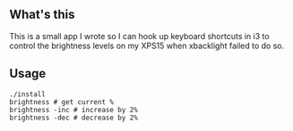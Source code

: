 ## What's this

This is a small app I wrote so I can hook up keyboard shortcuts in i3 to control the brightness levels on my XPS15 when xbacklight failed to do so.

## Usage

```
./install
brightness # get current %
brightness -inc # increase by 2%
brightness -dec # decrease by 2%
```

